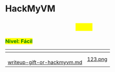 # HackMyVM

<h2 align="center"><mark style="color:yellow;">CTFs</mark></h2>

### <mark style="color:green;">Nivel: Fácil</mark>

<table data-view="cards"><thead><tr><th></th><th data-hidden data-card-cover data-type="files"></th></tr></thead><tbody><tr><td><br><a data-mention href="writeup-gift-or-hackmyvm.md">writeup-gift-or-hackmyvm.md</a></td><td><a href="../../.gitbook/assets/123.png">123.png</a></td></tr></tbody></table>

